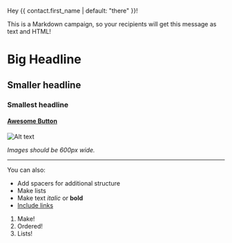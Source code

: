 Hey {{ contact.first_name | default: "there" }}!

This is a Markdown campaign, so your recipients will get this message as text and HTML!

# Big Headline
## Smaller headline
### Smallest headline

#### [Awesome Button](https://keila.io)

![Alt text](https://source.unsplash.com/ijnw4eIUras/600x200 "Image Title")

*Images should be 600px wide.*

---

You can also:
- Add spacers for additional structure
- Make lists
- Make text *italic* or **bold**
- [Include links](https://keila.io)

1) Make!
2) Ordered!
3) Lists!
